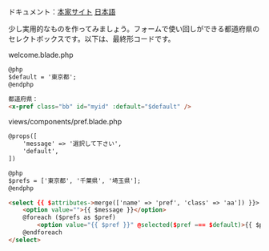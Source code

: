 ドキュメント：[本家サイト](https://laravel.com/docs/11.x/blade#anonymous-components) [日本語](https://readouble.com/laravel/11.x/ja/blade.html#anonymous-components)

少し実用的なものを作ってみましょう。フォームで使い回しができる都道府県のセレクトボックスです。以下は、最終形コードです。

welcome.blade.php
```html
@php
$default = '東京都';
@endphp

都道府県：
<x-pref class="bb" id="myid" :default="$default" />
```

views/components/pref.blade.php
```html
@props([
    'message' => '選択して下さい',
    'default',
])

@php
$prefs = ['東京都', '千葉県', '埼玉県'];
@endphp

<select {{ $attributes->merge(['name' => 'pref', 'class' => 'aa']) }}>
    <option value="">{{ $message }}</option>
    @foreach ($prefs as $pref)
        <option value="{{ $pref }}" @selected($pref === $default)>{{ $pref }}</option>
    @endforeach
</select>
```

